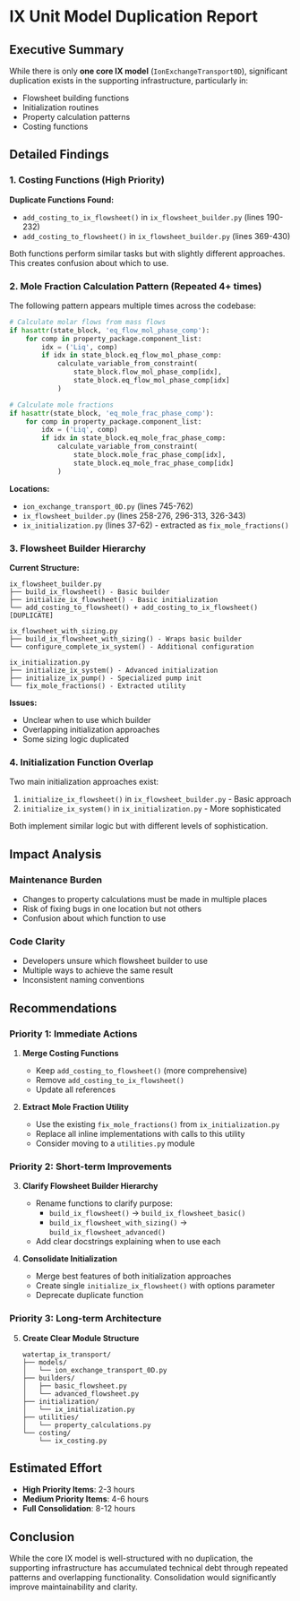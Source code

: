 # IX Unit Model Duplication Report

## Executive Summary

While there is only **one core IX model** (`IonExchangeTransport0D`), significant duplication exists in the supporting infrastructure, particularly in:
- Flowsheet building functions
- Initialization routines
- Property calculation patterns
- Costing functions

## Detailed Findings

### 1. Costing Functions (High Priority)

**Duplicate Functions Found:**
- `add_costing_to_ix_flowsheet()` in `ix_flowsheet_builder.py` (lines 190-232)
- `add_costing_to_flowsheet()` in `ix_flowsheet_builder.py` (lines 369-430)

Both functions perform similar tasks but with slightly different approaches. This creates confusion about which to use.

### 2. Mole Fraction Calculation Pattern (Repeated 4+ times)

The following pattern appears multiple times across the codebase:

```python
# Calculate molar flows from mass flows
if hasattr(state_block, 'eq_flow_mol_phase_comp'):
    for comp in property_package.component_list:
        idx = ('Liq', comp)
        if idx in state_block.eq_flow_mol_phase_comp:
            calculate_variable_from_constraint(
                state_block.flow_mol_phase_comp[idx],
                state_block.eq_flow_mol_phase_comp[idx]
            )

# Calculate mole fractions
if hasattr(state_block, 'eq_mole_frac_phase_comp'):
    for comp in property_package.component_list:
        idx = ('Liq', comp)
        if idx in state_block.eq_mole_frac_phase_comp:
            calculate_variable_from_constraint(
                state_block.mole_frac_phase_comp[idx],
                state_block.eq_mole_frac_phase_comp[idx]
            )
```

**Locations:**
- `ion_exchange_transport_0D.py` (lines 745-762)
- `ix_flowsheet_builder.py` (lines 258-276, 296-313, 326-343)
- `ix_initialization.py` (lines 37-62) - extracted as `fix_mole_fractions()`

### 3. Flowsheet Builder Hierarchy

**Current Structure:**
```
ix_flowsheet_builder.py
├── build_ix_flowsheet() - Basic builder
├── initialize_ix_flowsheet() - Basic initialization
└── add_costing_to_flowsheet() + add_costing_to_ix_flowsheet() [DUPLICATE]

ix_flowsheet_with_sizing.py
├── build_ix_flowsheet_with_sizing() - Wraps basic builder
└── configure_complete_ix_system() - Additional configuration

ix_initialization.py
├── initialize_ix_system() - Advanced initialization
├── initialize_ix_pump() - Specialized pump init
└── fix_mole_fractions() - Extracted utility
```

**Issues:**
- Unclear when to use which builder
- Overlapping initialization approaches
- Some sizing logic duplicated

### 4. Initialization Function Overlap

Two main initialization approaches exist:
1. `initialize_ix_flowsheet()` in `ix_flowsheet_builder.py` - Basic approach
2. `initialize_ix_system()` in `ix_initialization.py` - More sophisticated

Both implement similar logic but with different levels of sophistication.

## Impact Analysis

### Maintenance Burden
- Changes to property calculations must be made in multiple places
- Risk of fixing bugs in one location but not others
- Confusion about which function to use

### Code Clarity
- Developers unsure which flowsheet builder to use
- Multiple ways to achieve the same result
- Inconsistent naming conventions

## Recommendations

### Priority 1: Immediate Actions
1. **Merge Costing Functions**
   - Keep `add_costing_to_flowsheet()` (more comprehensive)
   - Remove `add_costing_to_ix_flowsheet()`
   - Update all references

2. **Extract Mole Fraction Utility**
   - Use the existing `fix_mole_fractions()` from `ix_initialization.py`
   - Replace all inline implementations with calls to this utility
   - Consider moving to a `utilities.py` module

### Priority 2: Short-term Improvements
3. **Clarify Flowsheet Builder Hierarchy**
   - Rename functions to clarify purpose:
     - `build_ix_flowsheet()` → `build_ix_flowsheet_basic()`
     - `build_ix_flowsheet_with_sizing()` → `build_ix_flowsheet_advanced()`
   - Add clear docstrings explaining when to use each

4. **Consolidate Initialization**
   - Merge best features of both initialization approaches
   - Create single `initialize_ix_flowsheet()` with options parameter
   - Deprecate duplicate function

### Priority 3: Long-term Architecture
5. **Create Clear Module Structure**
   ```
   watertap_ix_transport/
   ├── models/
   │   └── ion_exchange_transport_0D.py
   ├── builders/
   │   ├── basic_flowsheet.py
   │   └── advanced_flowsheet.py
   ├── initialization/
   │   └── ix_initialization.py
   ├── utilities/
   │   └── property_calculations.py
   └── costing/
       └── ix_costing.py
   ```

## Estimated Effort

- **High Priority Items**: 2-3 hours
- **Medium Priority Items**: 4-6 hours
- **Full Consolidation**: 8-12 hours

## Conclusion

While the core IX model is well-structured with no duplication, the supporting infrastructure has accumulated technical debt through repeated patterns and overlapping functionality. Consolidation would significantly improve maintainability and clarity.